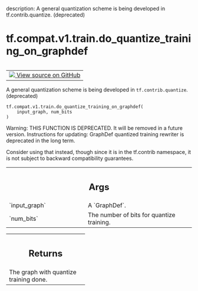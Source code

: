 description: A general quantization scheme is being developed in tf.contrib.quantize. (deprecated)

<div itemscope itemtype="http://developers.google.com/ReferenceObject">
<meta itemprop="name" content="tf.compat.v1.train.do_quantize_training_on_graphdef" />
<meta itemprop="path" content="Stable" />
</div>

# tf.compat.v1.train.do_quantize_training_on_graphdef

<!-- Insert buttons and diff -->

<table class="tfo-notebook-buttons tfo-api nocontent" align="left">
<td>
  <a target="_blank" href="https://github.com/tensorflow/tensorflow/blob/r2.3/tensorflow/python/training/quantize_training.py#L27-L50">
    <img src="https://www.tensorflow.org/images/GitHub-Mark-32px.png" />
    View source on GitHub
  </a>
</td>
</table>



A general quantization scheme is being developed in `tf.contrib.quantize`. (deprecated)

<pre class="devsite-click-to-copy prettyprint lang-py tfo-signature-link">
<code>tf.compat.v1.train.do_quantize_training_on_graphdef(
    input_graph, num_bits
)
</code></pre>



<!-- Placeholder for "Used in" -->

Warning: THIS FUNCTION IS DEPRECATED. It will be removed in a future version.
Instructions for updating:
GraphDef quantized training rewriter is deprecated in the long term.

Consider using that instead, though since it is in the tf.contrib namespace,
it is not subject to backward compatibility guarantees.

<!-- Tabular view -->
 <table class="responsive fixed orange">
<colgroup><col width="214px"><col></colgroup>
<tr><th colspan="2"><h2 class="add-link">Args</h2></th></tr>

<tr>
<td>
`input_graph`
</td>
<td>
A `GraphDef`.
</td>
</tr><tr>
<td>
`num_bits`
</td>
<td>
The number of bits for quantize training.
</td>
</tr>
</table>



<!-- Tabular view -->
 <table class="responsive fixed orange">
<colgroup><col width="214px"><col></colgroup>
<tr><th colspan="2"><h2 class="add-link">Returns</h2></th></tr>
<tr class="alt">
<td colspan="2">
The graph with quantize training done.
</td>
</tr>

</table>

